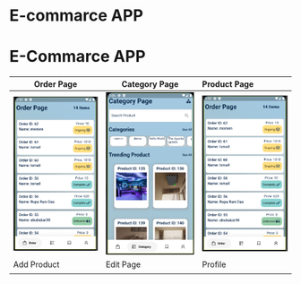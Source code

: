 
# E-commarce APP


# E-Commarce APP






| Order Page | Category Page     | Product Page     |
| --------  | -------  | :------------------------- |
| ![orderPage](https://github.com/SimantoTareq/Flutter-Practise/blob/main/order_app/read/orderPage.PNG)  | ![categoryPage](https://github.com/SimantoTareq/Flutter-Practise/blob/main/order_app/read/categoryPage.PNG) |   ![orderPage](https://github.com/SimantoTareq/Flutter-Practise/blob/main/order_app/read/orderPage.PNG)                          |
| Add Product | Edit Page     | Profile            |
|            |       |       |

